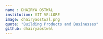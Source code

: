 ```yaml
---
name : DHAIRYA OSTWAL
institution: VIT VELLORE
image: dhairyaostwal.png
quote: "Building Products and Businesses"
github: dhairyaostwal
---
```

